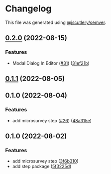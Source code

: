 # Changelog

This file was generated using [@jscutlery/semver](https://github.com/jscutlery/semver).

## [0.2.0](https://github.com/Samelogic/microsurveys/compare/microsurveys-step-0.1.1...microsurveys-step-0.2.0) (2022-08-15)

### Features

- Modal Dialog In Editor ([#31](https://github.com/Samelogic/microsurveys/issues/31)) ([31ef21b](https://github.com/Samelogic/microsurveys/commit/31ef21b892fbab85f029f24a507466595ae7dc34))

## [0.1.1](https://github.com/Samelogic/microsurveys/compare/microsurveys-step-0.1.0...microsurveys-step-0.1.1) (2022-08-05)

## 0.1.0 (2022-08-04)

### Features

- add microsurvey step ([#26](https://github.com/Samelogic/microsurveys/issues/26)) ([48a315e](https://github.com/Samelogic/microsurveys/commit/48a315e64c8eab2d1cd1ceb78de76412e1e3d5af))

## 0.1.0 (2022-08-02)

### Features

- add microsurvey step ([3f6b310](https://github.com/Samelogic/microsurveys/commit/3f6b310058e05b98539a10eca549a61e1fba699d))
- add step package ([5f3225d](https://github.com/Samelogic/microsurveys/commit/5f3225d0fbd898c074510752ceb54c0f4c882b15))
